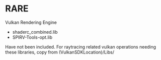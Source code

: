 # RARE
Vulkan Rendering Engine

- shaderc_combined.lib 
- SPIRV-Tools-opt.lib

Have not been included. For raytracing related vulkan operations needing these libraries, copy from (VulkanSDKLocation)/Libs/
